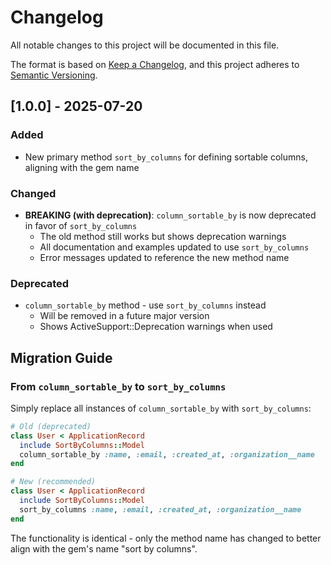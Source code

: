 # Changelog

All notable changes to this project will be documented in this file.

The format is based on [Keep a Changelog](https://keepachangelog.com/en/1.0.0/),
and this project adheres to [Semantic Versioning](https://semver.org/spec/v2.0.0.html).

## [1.0.0] - 2025-07-20

### Added
- New primary method `sort_by_columns` for defining sortable columns, aligning with the gem name

### Changed
- **BREAKING (with deprecation)**: `column_sortable_by` is now deprecated in favor of `sort_by_columns`
  - The old method still works but shows deprecation warnings
  - All documentation and examples updated to use `sort_by_columns`
  - Error messages updated to reference the new method name

### Deprecated
- `column_sortable_by` method - use `sort_by_columns` instead
  - Will be removed in a future major version
  - Shows ActiveSupport::Deprecation warnings when used

## Migration Guide

### From `column_sortable_by` to `sort_by_columns`

Simply replace all instances of `column_sortable_by` with `sort_by_columns`:

```ruby
# Old (deprecated)
class User < ApplicationRecord
  include SortByColumns::Model
  column_sortable_by :name, :email, :created_at, :organization__name
end

# New (recommended)
class User < ApplicationRecord
  include SortByColumns::Model
  sort_by_columns :name, :email, :created_at, :organization__name
end
```

The functionality is identical - only the method name has changed to better align with the gem's name "sort by columns". 

